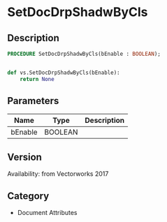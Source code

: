 # SetDocDrpShadwByCls

## Description
```pascal
PROCEDURE SetDocDrpShadwByCls(bEnable : BOOLEAN);
```

```python

def vs.SetDocDrpShadwByCls(bEnable):
    return None
```

## Parameters
|Name|Type|Description|
|---|---|---|
|bEnable|BOOLEAN||

## Version
Availability: from Vectorworks 2017
## Category
* Document Attributes

